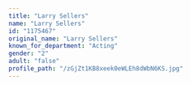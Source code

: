 ```yaml
---
title: "Larry Sellers"
name: "Larry Sellers"
id: "1175467"
original_name: "Larry Sellers"
known_for_department: "Acting"
gender: "2"
adult: "false"
profile_path: "/zGjZt1KB8xeek0eWLEh8dWbN6KS.jpg"
---
```

